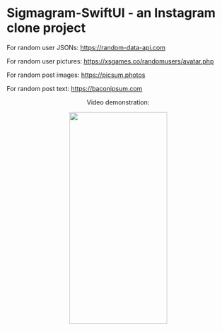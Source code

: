 # Sigmagram-SwiftUI - an Instagram clone project

For random user JSONs:  https://random-data-api.com

For random user pictures: https://xsgames.co/randomusers/avatar.php

For random post images: https://picsum.photos

For random post text: https://baconipsum.com

<div align="center">
<p> Video demonstration: </p>
<img src="/Demo.gif" width="221" height="480"/>
</div>
